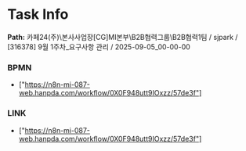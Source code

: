 # Task Info

**Path:** 카페24(주)\본사사업장\[CG]MI본부\B2B협력그룹\B2B협력1팀 / sjpark / [316378] 9월 1주차_요구사항 관리 / 2025-09-05_00-00-00

### BPMN
- ["https://n8n-mi-087-web.hanpda.com/workflow/0X0F948utt9IOxzz/57de3f"]

### LINK
- ["https://n8n-mi-087-web.hanpda.com/workflow/0X0F948utt9IOxzz/57de3f"]

